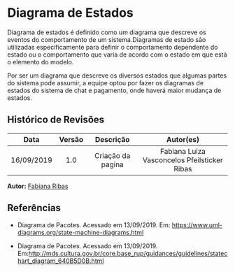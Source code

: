 # Diagrama de Estados

Diagrama de estados é definido como um diagrama que descreve os eventos do comportamento de um sistema.Diagramas de estado são utilizadas especificamente para definir o comportamento dependente do estado ou o comportamento que varia de acordo com o estado em que está o elemento do modelo.

Por ser um diagrama que descreve os diversos estados que algumas partes do sistema pode assumir, a equipe optou por fazer os diagramas de estados do sistema de chat e pagamento, onde haverá maior mudança de estados.

## Histórico de Revisões

| Data | Versão | Descrição | Autor(es) |
| :--: | :----: | :-------: | :-------: |
|   16/09/2019   |    1.0    |   Criação da pagina        |    Fabiana Luiza Vasconcelos Pfeilsticker Ribas       |


**Autor:** [Fabiana Ribas](https://github.com/FabianaRibas)

## Referências

- Diagrama de Pacotes. Acessado em 13/09/2019. Em: <https://www.uml-diagrams.org/state-machine-diagrams.html>

- Diagrama de Pacotes. Acessado em 13/09/2019. Em:<http://mds.cultura.gov.br/core.base_rup/guidances/guidelines/statechart_diagram_640B5D0B.html>
